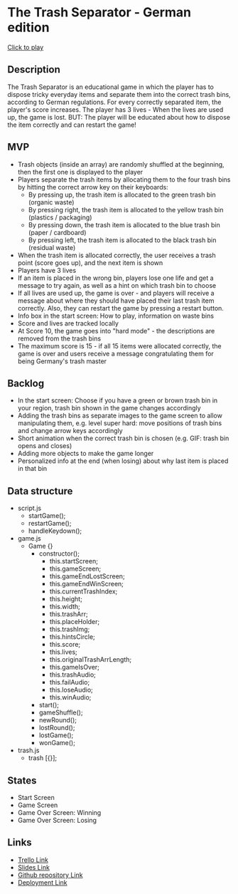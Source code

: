 # The Trash Separator - German edition

[Click to play](http://github.com)

## Description

The Trash Separator is an educational game in which the player has to dispose tricky everyday items and separate them into the correct trash bins, according to German regulations. For every correctly separated item, the player's score increases. The player has 3 lives - When the lives are used up, the game is lost. BUT: The player will be educated about how to dispose the item correctly and can restart the game!

## MVP

- Trash objects (inside an array) are randomly shuffled at the beginning, then the first one is displayed to the player
- Players separate the trash items by allocating them to the four trash bins by hitting the correct arrow key on their keyboards:
  - By pressing up, the trash item is allocated to the green trash bin (organic waste)
  - By pressing right, the trash item is allocated to the yellow trash bin (plastics / packaging)
  - By pressing down, the trash item is allocated to the blue trash bin (paper / cardboard)
  - By pressing left, the trash item is allocated to the black trash bin (residual waste)
- When the trash item is allocated correctly, the user receives a trash point (score goes up), and the next item is shown
- Players have 3 lives
- If an item is placed in the wrong bin, players lose one life and get a message to try again, as well as a hint on which trash bin to choose
- If all lives are used up, the game is over - and players will receive a message about where they should have placed their last trash item correctly. Also, they can restart the game by pressing a restart button.
- Info box in the start screen: How to play, information on waste bins
- Score and lives are tracked locally
- At Score 10, the game goes into "hard mode" - the descriptions are removed from the trash bins
- The maximum score is 15 - if all 15 items were allocated correctly, the game is over and users receive a message congratulating them for being Germany's trash master

## Backlog

- In the start screen: Choose if you have a green or brown trash bin in your region, trash bin shown in the game changes accordingly
- Adding the trash bins as separate images to the game screen to allow manipulating them, e.g. level super hard: move positions of trash bins and change arrow keys accordingly
- Short animation when the correct trash bin is chosen (e.g. GIF: trash bin opens and closes)
- Adding more objects to make the game longer
- Personalized info at the end (when losing) about why last item is placed in that bin

## Data structure

- script.js
  - startGame();
  - restartGame();
  - handleKeydown();
- game.js
  - Game {}
    - constructor();
      - this.startScreen;
      - this.gameScreen;
      - this.gameEndLostScreen;
      - this.gameEndWinScreen;
      - this.currentTrashIndex;
      - this.height;
      - this.width;
      - this.trashArr;
      - this.placeHolder;
      - this.trashImg;
      - this.hintsCircle;
      - this.score;
      - this.lives;
      - this.originalTrashArrLength;
      - this.gameIsOver;
      - this.trashAudio;
      - this.failAudio;
      - this.loseAudio;
      - this.winAudio;
    - start();
    - gameShuffle();
    - newRound();
    - lostRound();
    - lostGame();
    - wonGame();
- trash.js
  - trash [{}];

## States

- Start Screen
- Game Screen
- Game Over Screen: Winning
- Game Over Screen: Losing

## Links

- [Trello Link](https://trello.com/b/BZtx731b/project-the-trash-separator)
- [Slides Link](https://docs.google.com/presentation/d/1usc2Vq_osVqzSkqu9MFdPV4W6kLMnrwa5BM6Wp5dupo/edit?usp=sharing)
- [Github repository Link](https://github.com/lisadur/the-trash-separator)
- [Deployment Link](http://github.com)
